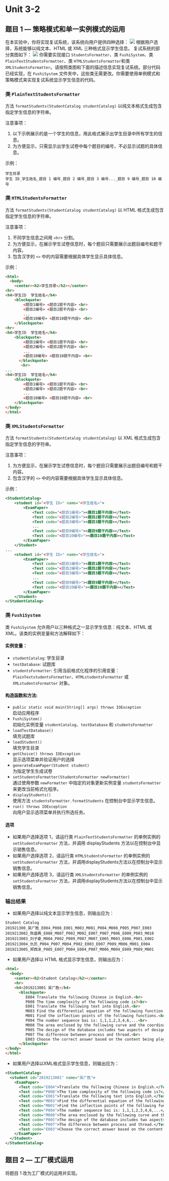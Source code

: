 # Unit 3-2
## 题目 1 — 策略模式和单一实例模式的运用
在本实验中，你将实现复试系统，该系统向用户提供四种选择：
![](https://img02.sogoucdn.com/app/a/100520146/e50ca11c864ff0d9b0a44eac53db8b63)
根据用户选择，系统能够以纯文本、HTML 或 XML 三种格式显示学生信息。
复试系统的部分类图如下：
![](https://img03.sogoucdn.com/app/a/100520146/d642dacd1b598ea963de12d949653775)
你需要实现接口 `StudentsFormatter`、类 `FushiSystem`、类 `PlainTextStudentsFormatter`、类 `HTMLStudentsFormatter`和类 `XMLStudentsFormatter`。请按照类图和下面的描述信息实现复试系统。部分代码已经实现，在 `FushiSystem` 文件夹中，这些类无需更改。你需要使用单例模式和策略模式来实现复试系统显示学生信息的代码。

### 类 `PlainTextStudentsFormatter`
方法 `formatStudents(StudentCatalog studentCatalog)` 以纯文本格式生成包含指定学生信息的字符串。

注意事项：    
1) 以下示例展示的是一个学生的信息，用此格式展示出学生目录中所有学生的信息。    
2) 为方便显示，只需显示出学生试卷中每个题目的编号，不必显示试题的具体信息。    

示例：
```
学生目录
学生 ID_学生姓名_题目 1 编号_题目 2 编号_题目 3 编号..._题目 9 编号_题目 10 编号
```
### 类 `HTMLStudentsFormatter`
方法 `formatStudents(StudentCatalog studentCatalog)` 以 HTML 格式生成包含指定学生信息的字符串。

注意事项：    
1) 不同学生信息之间用 `<hr>` 分割。    
2) 为方便显示，在展示学生试卷信息时，每个题目只需要展示出题目编号和题干内容。    
3) 包含汉字的 `<>` 中的内容需要根据具体学生显示具体信息。    

示例：
```html
<html>
  <body>
    <center><h2>学生目录</h2></center>
<hr>
<h4>学生ID  学生姓名</h4>
    <blockquote>
        <题目1编号> <题目1题干内容> <br>
        <题目2编号> <题目2题干内容> <br>
        ...
	    <题目10编号> <题目10题干内容> <br>
    </blockquote>
<hr>
<h4>学生ID  学生姓名</h4>
    <blockquote>
        <题目1编号> <题目1题干内容> <br>
        <题目2编号> <题目2题干内容> <br>
        ...
	    <题目10编号> <题目10题干内容> <br>
      </blockquote>
	   <hr>
...
<h4>学生ID  学生姓名</h4>
    <blockquote>
        <题目1编号> <题目1题干内容> <br>
        <题目2编号> <题目2题干内容> <br>
        ...
	    <题目10编号> <题目10题干内容> <br>
    </blockquote>
</body>
</html>
```

### 类 `XMLStudentsFormatter`
方法 `formatStudents(StudentCatalog studentCatalog)` 以 XML 格式生成包含指定学生信息的字符串。

注意事项：    
1) 为方便显示，在展示学生试卷信息时，每个题目只需要展示出题目编号和题干内容。    
2) 包含汉字的 `<>` 中的内容需要根据具体学生显示具体信息。    

示例：
```xml
<StudentCatalog>
    <student id="<学生 ID>" name="<学生姓名>">
        <ExamPaper>
            <Test code="<题目1编号>"><题目1题干内容></Test>
            <Test code="<题目2编号>"><题目2题干内容></Test>
            <Test code="<题目3编号>"><题目3题干内容></Test>
	        ...
            <Test code="<题目9编号>"><题目9题干内容></Test>
            <Test code="<题目10编号>"><题目10题干内容></Test>
        </ExamPaper>
    </Student>
...
    <student id="<学生 ID>" name="<学生姓名>">
        <ExamPaper>
            <Test code="<题目1编号>"><题目1题干内容></Test>
            <Test code="<题目2编号>"><题目2题干内容></Test>
            <Test code="<题目3编号>"><题目3题干内容></Test>
            ...
            <Test code="<题目9编号>"><题目9题干内容></Test>
            <Test code="<题目10编号>"><题目10题干内容></Test>
        </ExamPaper>
    </Student>
</StudentCatalog>
```

### 类 `FushiSystem`
类 `FushiSystem` 允许用户以三种格式之一显示学生信息：纯文本、HTML 或 XML。该类的实例变量和方法解释如下：

#### 实例变量：
- `studentCatalog`: 学生目录
- `testDatabase`: 试题库
- `studentsFormatter`: 引用当前格式化程序的引用变量：`PlainTextstudentsFormatter`、`HTMLstudentsFormatter` 或 `XMLstudentsFormatter` 对象。

#### 构造函数和方法: 
- `public static void main(String[] args) throws IOException`<br>启动应用程序
- `FushiSystem()`<br>初始化实例变量 `studentCatalog`、`testDatabase` 和 `studentsFormatter`
- `loadTestDatabase()`<br>填充试题库
- `loadStudent()`<br>填充学生目录
- `getChoice() throws IOException`<br>显示选项菜单并验证用户的选择
- `generateExamPaper(Student student)`<br>为指定学生生成试卷
- `setStudentsFormatter(StudentsFormatter newFormatter)`<br>通过使用参数 `newFormatter` 中指定的对象更新实例变量 `studentsFormatter` 来更改当前格式化程序。
- `displayStudents()`<br>使用方法 `studentsFormatter.formatStudents` 在控制台中显示学生信息。
- `run() throws IOException`<br>向用户显示选项菜单并执行所选任务。

#### 选项
- 如果用户选择选项 1，请运行类 `PlainTextStudentsFormatter` 的单例实例的 `setStudentsFormatter` 方法，并调用 displayStudents 方法以在控制台中显示销售信息。
- 如果用户选择选项 2，请运行类 `HTMLStudentsFormatter` 的单例实例的 `setStudentsFormatter` 方法，并调用displayStudents方法以在控制台中显示销售信息。
- 如果用户选择选项 3，请运行类 `XMLStudentsFormatter` 的单例实例的 `setStudentsFormatter` 方法，并调用displayStudents方法以在控制台中显示销售信息。

### 输出结果
- 如果用户选择以纯文本显示学生信息，则输出应为：
```
Student Catalog
201921300_吴广胜_E004_P008_E001_M003_M001_P004_M008_P005_P007_E003
2019213002_陈盛典_E008_M007_P002_M002_E007_P007_P006_E009_P003_M010
2019213003_刘子豪_M004_P002_P009_P007_M007_E005_M003_E006_P001_E002
2019213004_仇历_P004_P007_M004_P002_E003_E007_P009_M006_M001_E004
2019213005_郑西泽_P005_E007_P004_E004_P007_M006_M004_E009_P009_M001
```

- 如果用户选择以 HTML 格式显示学生信息，则输出应为：
```html
<html>
  <body>
    <center><h2>Student Catalog</h2></center>
    <hr>
    <h4>2019213001 吴广胜</h4>
      <blockquote>
         E004 Translate the following Chinese in English.<br>
         P008 The time complexity of the following code is?<br>
         E001 Translate the following text into English.<br>
         M003 Find the differential equation of the following function.<br>
         M001 Find the inflection points of the following functions.<br>
         P004 The number sequence bai is: 1,1,1,2,3,4,6,...<br>
         M008 The area enclosed by the following curve and the coordinate axis is?<br>
         P005 The design of the database includes two aspects of design content, they are?<br>
         P007 The difference between process and thread.<br>
         E003 Choose the correct answer based on the content being played.<br>
      </blockquote>
</body>
</html>
```

- 如果用户选择以XML格式显示学生信息，则输出应为：
```xml
<StudentCatalog>
  <student id="2019213001" name="吴广胜">
    <ExamPaper>
      <Test code="E004">Translate the following Chinese in English.</Test>
      <Test code="P008">The time complexity of the following code is?</Test>
      <Test code="E001">Translate the following text into English.</Test>
      <Test code="M003">Find the differential equation of the following function.</Test>
      <Test code="M001">Find the inflection points of the following functions.</Test>
      <Test code="P004">The number sequence bai is: 1,1,1,2,3,4,6,...</Test>
      <Test code="M008">The area enclosed by the following curve and the coordinate axis is?</Test>
      <Test code="P005">The design of the database includes two aspects of design content, they are?</Test>
      <Test code="P007">The difference between process and thread.</Test>
      <Test code="E003">Choose the correct answer based on the content being played.</Test>
    </ExamPaper>
  </Student>
</StudentCatalog>
```

## 题目 2 — 工厂模式运用
将题目 1 改为工厂模式的运用并实现。